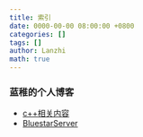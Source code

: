 ```yaml
---
title: 索引
date: 0000-00-00 08:00:00 +0800
categories: []
tags: []
author: Lanzhi
math: true
---
```


### 蓝稚的个人博客

- [c++相关内容](https://www.lanzhi.me/categories/cpp/)
- [BluestarServer](https://github.com/BluestarServer)